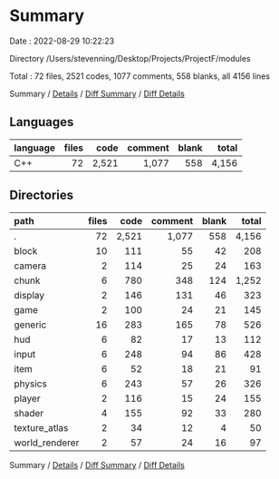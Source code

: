 # Summary

Date : 2022-08-29 10:22:23

Directory /Users/stevenning/Desktop/Projects/ProjectF/modules

Total : 72 files,  2521 codes, 1077 comments, 558 blanks, all 4156 lines

Summary / [Details](details.md) / [Diff Summary](diff.md) / [Diff Details](diff-details.md)

## Languages
| language | files | code | comment | blank | total |
| :--- | ---: | ---: | ---: | ---: | ---: |
| C++ | 72 | 2,521 | 1,077 | 558 | 4,156 |

## Directories
| path | files | code | comment | blank | total |
| :--- | ---: | ---: | ---: | ---: | ---: |
| . | 72 | 2,521 | 1,077 | 558 | 4,156 |
| block | 10 | 111 | 55 | 42 | 208 |
| camera | 2 | 114 | 25 | 24 | 163 |
| chunk | 6 | 780 | 348 | 124 | 1,252 |
| display | 2 | 146 | 131 | 46 | 323 |
| game | 2 | 100 | 24 | 21 | 145 |
| generic | 16 | 283 | 165 | 78 | 526 |
| hud | 6 | 82 | 17 | 13 | 112 |
| input | 6 | 248 | 94 | 86 | 428 |
| item | 6 | 52 | 18 | 21 | 91 |
| physics | 6 | 243 | 57 | 26 | 326 |
| player | 2 | 116 | 15 | 24 | 155 |
| shader | 4 | 155 | 92 | 33 | 280 |
| texture_atlas | 2 | 34 | 12 | 4 | 50 |
| world_renderer | 2 | 57 | 24 | 16 | 97 |

Summary / [Details](details.md) / [Diff Summary](diff.md) / [Diff Details](diff-details.md)